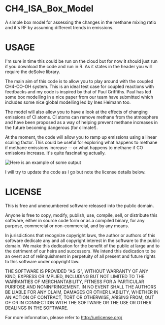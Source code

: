 # CH4_ISA_Box_Model
A simple box model for assessing the changes in the methane mixing ratio and it's RF by assuming different trends in emissions. 

# USAGE 
I'm sure in time this could be run on the cloud but for now it should just run if you download the code and run in R. As it states in the header you will require the deSolve library. 

The main aim of this code is to allow you to play around with the coupled CH4-CO-OH system. This is an ideal test case for coupled reactions with feedbacks and my code is inspired by that of Paul Griffiths. Paul has led some box modelling in a nice paper from our team have submitted which includes some nice global modelling led by Ines Heimann too. 

The model will also allow you to have a look at the effects of changing emissions of Cl atoms. Cl atoms can remove methane from the atmosphere and have been proposed as a way of helping prevent methane increases in the future becoming dangerous (for climate!). 

At the moment, the code will allow you to ramp up emissions using a linear scaling factor. This could be useful for exploring what happens to methane if methane emissions increase -- or what happens to methane if CO emissions increase. It's quite fascinating actually. 

![Here is an example of some output](link-to-image)

I will try to update the code as I go but note the license details below.

# LICENSE
This is free and unencumbered software released into the public domain.

Anyone is free to copy, modify, publish, use, compile, sell, or distribute this software, either in source code form or as a compiled binary, for any purpose, commercial or non-commercial, and by any means.

In jurisdictions that recognize copyright laws, the author or authors of this software dedicate any and all copyright interest in the software to the public domain. We make this dedication for the benefit of the public at large and to the detriment of our heirs and successors. We intend this dedication to be an overt act of relinquishment in perpetuity of all present and future rights to this software under copyright law.

THE SOFTWARE IS PROVIDED "AS IS", WITHOUT WARRANTY OF ANY KIND, EXPRESS OR IMPLIED, INCLUDING BUT NOT LIMITED TO THE WARRANTIES OF MERCHANTABILITY, FITNESS FOR A PARTICULAR PURPOSE AND NONINFRINGEMENT. IN NO EVENT SHALL THE AUTHORS BE LIABLE FOR ANY CLAIM, DAMAGES OR OTHER LIABILITY, WHETHER IN AN ACTION OF CONTRACT, TORT OR OTHERWISE, ARISING FROM, OUT OF OR IN CONNECTION WITH THE SOFTWARE OR THE USE OR OTHER DEALINGS IN THE SOFTWARE.

For more information, please refer to http://unlicense.org/
